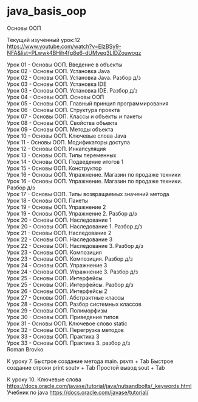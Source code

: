 # java_basis_oop
Основы ООП

Текущий изученный урок:12  <br />
https://www.youtube.com/watch?v=ElzBSy9-NFA&list=PLwwk4BHih4fg8e6-dUMveq3LIDZouwoqz  <br />


Урок 01 - Основы ООП. Введение в объекты  <br />
Урок 02 - Основы ООП. Установка Java  <br />
Урок 02 - Основы ООП. Установка Java. Разбор д/з  <br />
Урок 03 - Основы ООП. Установка IDE  <br />
Урок 03 - Основы ООП. Установка IDE. Разбор д/з  <br />
Урок 04 - Основы ООП. Основы ООП  <br />
Урок 05 - Основы ООП. Главный принцип программирования  <br />
Урок 06 - Основы ООП. Структура проекта  <br />
Урок 07 - Основы ООП. Классы и объекты и пакеты  <br />
Урок 08 - Основы ООП. Свойства объекта  <br />
Урок 09 - Основы ООП. Методы объекта  <br />
Урок 10 - Основы ООП. Ключевые слова Java  <br />
Урок 11 - Основы ООП. Модификаторы доступа  <br />
Урок 12 - Основы ООП. Инкапсуляция  <br />
Урок 13 - Основы ООП. Типы переменных  <br />
Урок 14 - Основы ООП. Подведение итогов 1  <br />
Урок 15 - Основы ООП. Конструктор  <br />
Урок 16 - Основы ООП. Упражнение. Магазин по продаже техники  <br />
Урок 16 - Основы ООП. Упражнение. Магазин по продаже техники. Разбор д/з  <br />
Урок 17 - Основы ООП. Типы возвращаемых значений метода  <br />
Урок 18 - Основы ООП. Пакеты  <br />
Урок 19 - Основы ООП. Упражнение 2  <br />
Урок 19 - Основы ООП. Упражнение 2. Разбор д/з  <br />
Урок 20 - Основы ООП. Наследование 1  <br />
Урок 20 - Основы ООП. Наследование 1. Разбор д/з  <br />
Урок 21 - Основы ООП. Наследование 2  <br />
Урок 22 - Основы ООП. Наследование 3  <br />
Урок 22 - Основы ООП. Наследование 3. Разбор д/з  <br />
Урок 23 - Основы ООП. Композиция  <br />
Урок 23 - Основы ООП. Композиция. Разбор д/з  <br />
Урок 24 - Основы ООП. Упражнение 3  <br />
Урок 24 - Основы ООП. Упражнение 3. Разбор д/з  <br />
Урок 25 - Основы ООП. Интерфейсы  <br />
Урок 25 - Основы ООП. Интерфейсы. Разбор д/з  <br />
Урок 26 - Основы ООП. Интерфейсы 2  <br />
Урок 27 - Основы ООП. Абстрактные классы  <br />
Урок 28 - Основы ООП. Разбор системных классов  <br />
Урок 29 - Основы ООП. Полиморфизм  <br />
Урок 30 - Основы ООП. Приведение типов  <br />
Урок 31 - Основы ООП. Ключевое слово static  <br />
Урок 32 - Основы ООП. Перегрузка методов  <br />
Урок 33 - Основы ООП. Практика 3  <br />
Урок 33 - Основы ООП. Практика 3. разбор д/з  <br />
Roman Brovko

К уроку 7. 
Быстрое создание метода main. psvm + Tab
Быстрое создание строки print soutv + Tab
Простой вывод sout + Tab

К уроку 10.
Ключевые слова
https://docs.oracle.com/javase/tutorial/java/nutsandbolts/_keywords.html
Учебник по java
https://docs.oracle.com/javase/tutorial/